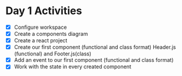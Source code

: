 # Day 1 Activities


- [x] Configure workspace 
- [x] Create a components diagram
- [x] Create a react project
- [x] Create our first component (functional and class format)
      Header.js (functional) and Footer.js(class)
- [x] Add an event to our first component (functional and class format)
- [x] Work with the state in every created component
